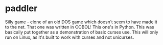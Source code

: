 paddler
=======

Silly game - clone of an old DOS game which doesn't seem to have made it to the net. That one was written in COBOL! This one's in Python. This was basically put together as a demonstration of basic curses use. This will only run on Linux, as it's built to work with curses and not unicurses.
